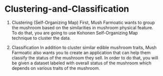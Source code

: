 # Clustering-and-Classification

1.	Clustering (Self-Organizing Map)
First, Mush Farmoatic wants to group the mushroom based on the similarities in mushroom physical feature. 
To do that, you are going to use Kohonen Self-Organizing Map technique to cluster the data.

2.	Classification
In addition to cluster similar edible mushroom traits, Mush Farmoatic also wants you to create an application that can help them classify the status of the mushroom they sell. 
In order to do that, you will be given a dataset labeled with overall status of the mushroom which depends on various traits of the mushroom.
